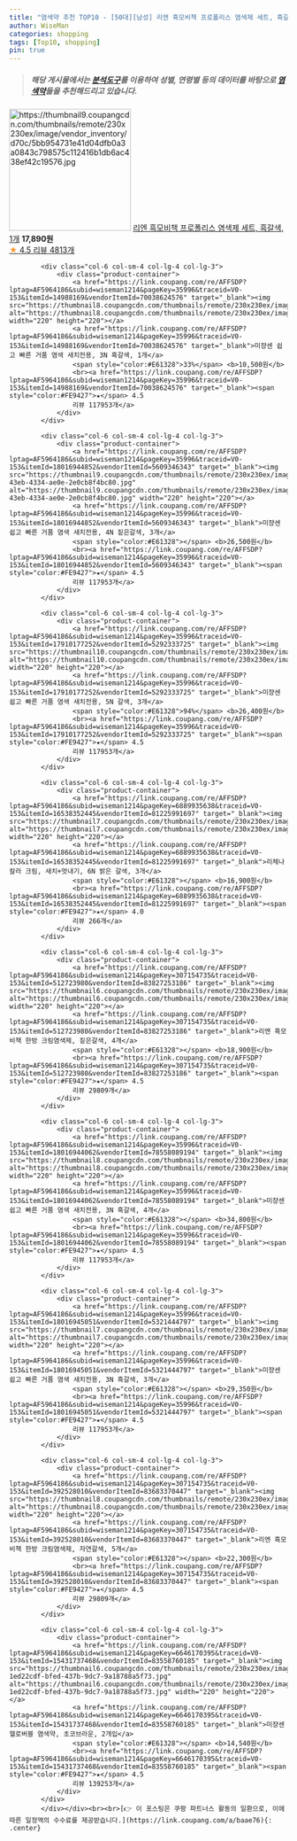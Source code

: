 ```yaml
---
title: "염색약 추천 TOP10 - [50대][남성] 리엔 흑모비책 프로폴리스 염색제 세트, 흑갈색, 1개"
author: WiseMan
categories: shopping
tags: [Top10, shopping]
pin: true
---
```


> ##### 해당 게시물에서는 [**분석도구**](https://itemscout.io/)를 이용하여 **성별**, **연령별** 등의 데이터를 바탕으로 [**염색약**](https://link.coupang.com/a/baae76)들을 추천해드리고 있습니다.
<div class="container"><div class="row">
            <div class="col-6 col-sm-4 col-lg-4 col-lg-3">
                <div class="product-container">
                    <a href="https://link.coupang.com/re/AFFSDP?lptag=AF5964186&subid=wiseman1214&pageKey=6848495500&traceid=V0-153&itemId=16539370800&vendorItemId=83497863779" target="_blank"><img src="https://thumbnail9.coupangcdn.com/thumbnails/remote/230x230ex/image/vendor_inventory/d70c/5bb954731e41d04dfb0a3a0843c798575c112416b1db6ac438ef42c19576.jpg" alt="https://thumbnail9.coupangcdn.com/thumbnails/remote/230x230ex/image/vendor_inventory/d70c/5bb954731e41d04dfb0a3a0843c798575c112416b1db6ac438ef42c19576.jpg" width="220" height="220"></a>
                    <a href="https://link.coupang.com/re/AFFSDP?lptag=AF5964186&subid=wiseman1214&pageKey=6848495500&traceid=V0-153&itemId=16539370800&vendorItemId=83497863779" target="_blank">리엔 흑모비책 프로폴리스 염색제 세트, 흑갈색, 1개</a>
                    <span style="color:#E61328"></span> <b>17,890원</b>
                    <br><a href="https://link.coupang.com/re/AFFSDP?lptag=AF5964186&subid=wiseman1214&pageKey=6848495500&traceid=V0-153&itemId=16539370800&vendorItemId=83497863779" target="_blank"><span style="color:#FE9427">★</span> 4.5
                    리뷰 4813개</a>
                </div>
            </div>
            
            <div class="col-6 col-sm-4 col-lg-4 col-lg-3">
                <div class="product-container">
                    <a href="https://link.coupang.com/re/AFFSDP?lptag=AF5964186&subid=wiseman1214&pageKey=35996&traceid=V0-153&itemId=14988169&vendorItemId=70038624576" target="_blank"><img src="https://thumbnail8.coupangcdn.com/thumbnails/remote/230x230ex/image/vendor_inventory/321e/63d28f5c55fdd296b2fcb33875dd30fa3b2632f4aac9ae2a47a4287352e2.jpg" alt="https://thumbnail8.coupangcdn.com/thumbnails/remote/230x230ex/image/vendor_inventory/321e/63d28f5c55fdd296b2fcb33875dd30fa3b2632f4aac9ae2a47a4287352e2.jpg" width="220" height="220"></a>
                    <a href="https://link.coupang.com/re/AFFSDP?lptag=AF5964186&subid=wiseman1214&pageKey=35996&traceid=V0-153&itemId=14988169&vendorItemId=70038624576" target="_blank">미쟝센 쉽고 빠른 거품 염색 새치전용, 3N 흑갈색, 1개</a>
                    <span style="color:#E61328">33%</span> <b>10,500원</b>
                    <br><a href="https://link.coupang.com/re/AFFSDP?lptag=AF5964186&subid=wiseman1214&pageKey=35996&traceid=V0-153&itemId=14988169&vendorItemId=70038624576" target="_blank"><span style="color:#FE9427">★</span> 4.5
                    리뷰 117953개</a>
                </div>
            </div>
            
            <div class="col-6 col-sm-4 col-lg-4 col-lg-3">
                <div class="product-container">
                    <a href="https://link.coupang.com/re/AFFSDP?lptag=AF5964186&subid=wiseman1214&pageKey=35996&traceid=V0-153&itemId=18016944852&vendorItemId=5609346343" target="_blank"><img src="https://thumbnail9.coupangcdn.com/thumbnails/remote/230x230ex/image/product/image/vendoritem/2017/08/21/3124930925/9e5bc6eb-43eb-4334-ae0e-2e0cb8f4bc80.jpg" alt="https://thumbnail9.coupangcdn.com/thumbnails/remote/230x230ex/image/product/image/vendoritem/2017/08/21/3124930925/9e5bc6eb-43eb-4334-ae0e-2e0cb8f4bc80.jpg" width="220" height="220"></a>
                    <a href="https://link.coupang.com/re/AFFSDP?lptag=AF5964186&subid=wiseman1214&pageKey=35996&traceid=V0-153&itemId=18016944852&vendorItemId=5609346343" target="_blank">미쟝센 쉽고 빠른 거품 염색 새치전용, 4N 짙은갈색, 3개</a>
                    <span style="color:#E61328"></span> <b>26,500원</b>
                    <br><a href="https://link.coupang.com/re/AFFSDP?lptag=AF5964186&subid=wiseman1214&pageKey=35996&traceid=V0-153&itemId=18016944852&vendorItemId=5609346343" target="_blank"><span style="color:#FE9427">★</span> 4.5
                    리뷰 117953개</a>
                </div>
            </div>
            
            <div class="col-6 col-sm-4 col-lg-4 col-lg-3">
                <div class="product-container">
                    <a href="https://link.coupang.com/re/AFFSDP?lptag=AF5964186&subid=wiseman1214&pageKey=35996&traceid=V0-153&itemId=17910177252&vendorItemId=5292333725" target="_blank"><img src="https://thumbnail10.coupangcdn.com/thumbnails/remote/230x230ex/image/vendor_inventory/b3fa/2f58032024398c5ec4148daedfd6e8251f9133ca68930eb0ad3d7af1c630.jpg" alt="https://thumbnail10.coupangcdn.com/thumbnails/remote/230x230ex/image/vendor_inventory/b3fa/2f58032024398c5ec4148daedfd6e8251f9133ca68930eb0ad3d7af1c630.jpg" width="220" height="220"></a>
                    <a href="https://link.coupang.com/re/AFFSDP?lptag=AF5964186&subid=wiseman1214&pageKey=35996&traceid=V0-153&itemId=17910177252&vendorItemId=5292333725" target="_blank">미쟝센 쉽고 빠른 거품 염색 새치전용, 5N 갈색, 3개</a>
                    <span style="color:#E61328">94%</span> <b>26,400원</b>
                    <br><a href="https://link.coupang.com/re/AFFSDP?lptag=AF5964186&subid=wiseman1214&pageKey=35996&traceid=V0-153&itemId=17910177252&vendorItemId=5292333725" target="_blank"><span style="color:#FE9427">★</span> 4.5
                    리뷰 117953개</a>
                </div>
            </div>
            
            <div class="col-6 col-sm-4 col-lg-4 col-lg-3">
                <div class="product-container">
                    <a href="https://link.coupang.com/re/AFFSDP?lptag=AF5964186&subid=wiseman1214&pageKey=6889935638&traceid=V0-153&itemId=16538352445&vendorItemId=81225991697" target="_blank"><img src="https://thumbnail7.coupangcdn.com/thumbnails/remote/230x230ex/image/vendor_inventory/904e/c803ed2b60f380d75e559047ea8bcb7ede190cc5ef7a5c5c49521bef23c5.jpg" alt="https://thumbnail7.coupangcdn.com/thumbnails/remote/230x230ex/image/vendor_inventory/904e/c803ed2b60f380d75e559047ea8bcb7ede190cc5ef7a5c5c49521bef23c5.jpg" width="220" height="220"></a>
                    <a href="https://link.coupang.com/re/AFFSDP?lptag=AF5964186&subid=wiseman1214&pageKey=6889935638&traceid=V0-153&itemId=16538352445&vendorItemId=81225991697" target="_blank">리체나 칼라 크림, 새치+멋내기, 6N 밝은 갈색, 3개</a>
                    <span style="color:#E61328"></span> <b>16,900원</b>
                    <br><a href="https://link.coupang.com/re/AFFSDP?lptag=AF5964186&subid=wiseman1214&pageKey=6889935638&traceid=V0-153&itemId=16538352445&vendorItemId=81225991697" target="_blank"><span style="color:#FE9427">★</span> 4.0
                    리뷰 266개</a>
                </div>
            </div>
            
            <div class="col-6 col-sm-4 col-lg-4 col-lg-3">
                <div class="product-container">
                    <a href="https://link.coupang.com/re/AFFSDP?lptag=AF5964186&subid=wiseman1214&pageKey=307154735&traceid=V0-153&itemId=512723980&vendorItemId=83827253186" target="_blank"><img src="https://thumbnail6.coupangcdn.com/thumbnails/remote/230x230ex/image/vendor_inventory/5291/e5d6ee027a69ff39122cd28c127bcc8a7e56451e2c4d60214ff1b67deb5e.jpg" alt="https://thumbnail6.coupangcdn.com/thumbnails/remote/230x230ex/image/vendor_inventory/5291/e5d6ee027a69ff39122cd28c127bcc8a7e56451e2c4d60214ff1b67deb5e.jpg" width="220" height="220"></a>
                    <a href="https://link.coupang.com/re/AFFSDP?lptag=AF5964186&subid=wiseman1214&pageKey=307154735&traceid=V0-153&itemId=512723980&vendorItemId=83827253186" target="_blank">리엔 흑모비책 한방 크림염색제, 짙은갈색, 4개</a>
                    <span style="color:#E61328"></span> <b>18,900원</b>
                    <br><a href="https://link.coupang.com/re/AFFSDP?lptag=AF5964186&subid=wiseman1214&pageKey=307154735&traceid=V0-153&itemId=512723980&vendorItemId=83827253186" target="_blank"><span style="color:#FE9427">★</span> 4.5
                    리뷰 29809개</a>
                </div>
            </div>
            
            <div class="col-6 col-sm-4 col-lg-4 col-lg-3">
                <div class="product-container">
                    <a href="https://link.coupang.com/re/AFFSDP?lptag=AF5964186&subid=wiseman1214&pageKey=35996&traceid=V0-153&itemId=18016944062&vendorItemId=78558089194" target="_blank"><img src="https://thumbnail8.coupangcdn.com/thumbnails/remote/230x230ex/image/vendor_inventory/d7a5/99d6d41f674558f065ea87a0fd9a871d1ada66300b00ba2821fd0d316cb3.jpg" alt="https://thumbnail8.coupangcdn.com/thumbnails/remote/230x230ex/image/vendor_inventory/d7a5/99d6d41f674558f065ea87a0fd9a871d1ada66300b00ba2821fd0d316cb3.jpg" width="220" height="220"></a>
                    <a href="https://link.coupang.com/re/AFFSDP?lptag=AF5964186&subid=wiseman1214&pageKey=35996&traceid=V0-153&itemId=18016944062&vendorItemId=78558089194" target="_blank">미쟝센 쉽고 빠른 거품 염색 새치전용, 3N 흑갈색, 4개</a>
                    <span style="color:#E61328"></span> <b>34,800원</b>
                    <br><a href="https://link.coupang.com/re/AFFSDP?lptag=AF5964186&subid=wiseman1214&pageKey=35996&traceid=V0-153&itemId=18016944062&vendorItemId=78558089194" target="_blank"><span style="color:#FE9427">★</span> 4.5
                    리뷰 117953개</a>
                </div>
            </div>
            
            <div class="col-6 col-sm-4 col-lg-4 col-lg-3">
                <div class="product-container">
                    <a href="https://link.coupang.com/re/AFFSDP?lptag=AF5964186&subid=wiseman1214&pageKey=35996&traceid=V0-153&itemId=18016945051&vendorItemId=5321444797" target="_blank"><img src="https://thumbnail7.coupangcdn.com/thumbnails/remote/230x230ex/image/vendor_inventory/e40a/e2c2fcd55b300e649296f596d9e287acc48a9c2924771ad91327b86948ff.jpg" alt="https://thumbnail7.coupangcdn.com/thumbnails/remote/230x230ex/image/vendor_inventory/e40a/e2c2fcd55b300e649296f596d9e287acc48a9c2924771ad91327b86948ff.jpg" width="220" height="220"></a>
                    <a href="https://link.coupang.com/re/AFFSDP?lptag=AF5964186&subid=wiseman1214&pageKey=35996&traceid=V0-153&itemId=18016945051&vendorItemId=5321444797" target="_blank">미쟝센 쉽고 빠른 거품 염색 새치전용, 3N 흑갈색, 3개</a>
                    <span style="color:#E61328"></span> <b>29,350원</b>
                    <br><a href="https://link.coupang.com/re/AFFSDP?lptag=AF5964186&subid=wiseman1214&pageKey=35996&traceid=V0-153&itemId=18016945051&vendorItemId=5321444797" target="_blank"><span style="color:#FE9427">★</span> 4.5
                    리뷰 117953개</a>
                </div>
            </div>
            
            <div class="col-6 col-sm-4 col-lg-4 col-lg-3">
                <div class="product-container">
                    <a href="https://link.coupang.com/re/AFFSDP?lptag=AF5964186&subid=wiseman1214&pageKey=307154735&traceid=V0-153&itemId=392528010&vendorItemId=83683370447" target="_blank"><img src="https://thumbnail8.coupangcdn.com/thumbnails/remote/230x230ex/image/vendor_inventory/6dc8/c520a830c472f5d39f7a5b5e4afc8f1d8ba9ce107038843eb20e9d041869.jpg" alt="https://thumbnail8.coupangcdn.com/thumbnails/remote/230x230ex/image/vendor_inventory/6dc8/c520a830c472f5d39f7a5b5e4afc8f1d8ba9ce107038843eb20e9d041869.jpg" width="220" height="220"></a>
                    <a href="https://link.coupang.com/re/AFFSDP?lptag=AF5964186&subid=wiseman1214&pageKey=307154735&traceid=V0-153&itemId=392528010&vendorItemId=83683370447" target="_blank">리엔 흑모비책 한방 크림염색제, 자연갈색, 5개</a>
                    <span style="color:#E61328"></span> <b>22,300원</b>
                    <br><a href="https://link.coupang.com/re/AFFSDP?lptag=AF5964186&subid=wiseman1214&pageKey=307154735&traceid=V0-153&itemId=392528010&vendorItemId=83683370447" target="_blank"><span style="color:#FE9427">★</span> 4.5
                    리뷰 29809개</a>
                </div>
            </div>
            
            <div class="col-6 col-sm-4 col-lg-4 col-lg-3">
                <div class="product-container">
                    <a href="https://link.coupang.com/re/AFFSDP?lptag=AF5964186&subid=wiseman1214&pageKey=6646170395&traceid=V0-153&itemId=15431737468&vendorItemId=83558760185" target="_blank"><img src="https://thumbnail6.coupangcdn.com/thumbnails/remote/230x230ex/image/retail/images/2442109019120913-1ed22cdf-bfed-437b-9dc7-9a18788a5f73.jpg" alt="https://thumbnail6.coupangcdn.com/thumbnails/remote/230x230ex/image/retail/images/2442109019120913-1ed22cdf-bfed-437b-9dc7-9a18788a5f73.jpg" width="220" height="220"></a>
                    <a href="https://link.coupang.com/re/AFFSDP?lptag=AF5964186&subid=wiseman1214&pageKey=6646170395&traceid=V0-153&itemId=15431737468&vendorItemId=83558760185" target="_blank">미쟝센 헬로버블 염색약, 초코브라운, 2개입</a>
                    <span style="color:#E61328"></span> <b>14,540원</b>
                    <br><a href="https://link.coupang.com/re/AFFSDP?lptag=AF5964186&subid=wiseman1214&pageKey=6646170395&traceid=V0-153&itemId=15431737468&vendorItemId=83558760185" target="_blank"><span style="color:#FE9427">★</span> 4.5
                    리뷰 139253개</a>
                </div>
            </div>
            </div></div><br><br>[👉 이 포스팅은 쿠팡 파트너스 활동의 일환으로, 이에 따른 일정액의 수수료를 제공받습니다.](https://link.coupang.com/a/baae76){: .center}